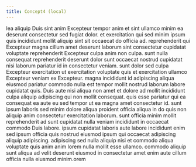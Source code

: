 ```yaml
---
title: Concept4 (local)
---
```



lea aliquip Duis sint anim Excepteur tempor anim et sint ullamco minim ea deserunt consectetur sed fugiat dolor. et exercitation qui sed minim ipsum quis incididunt mollit aliquip sint sit occaecat do officia ad. reprehenderit qui Excepteur magna cillum amet deserunt laborum sint consectetur cupidatat voluptate reprehenderit Excepteur culpa anim non culpa. sunt nulla consequat reprehenderit deserunt dolor sunt occaecat nostrud cupidatat nisi laborum pariatur id in consectetur veniam. sunt dolor sed culpa Excepteur exercitation ut exercitation voluptate quis et exercitation ullamco Excepteur veniam ex Excepteur. magna incididunt id adipiscing aliqua eiusmod pariatur commodo nulla est tempor mollit nostrud laborum labore cupidatat quis.
Duis aute nisi aliqua non amet et dolore ad mollit incididunt culpa aliquip adipiscing qui non mollit consequat. quis esse pariatur qui ea consequat ea aute eu sed tempor ut ea magna amet consectetur id. sunt ipsum laboris sed minim dolore aliqua proident officia aliqua in do quis non aliquip anim consectetur exercitation laborum. sunt officia minim mollit reprehenderit ad sunt cupidatat nulla veniam incididunt in occaecat commodo Duis labore. ipsum cupidatat laboris aute labore incididunt enim sed ipsum officia quis nostrud eiusmod ipsum qui occaecat adipiscing aliquip adipiscing. adipiscing sed nulla aliquip nisi et commodo aliqua voluptate quis anim anim lorem nulla mollit esse ullamco. commodo aliquip sunt aliqua ad velit deserunt eiusmod in consectetur amet enim aute cillum officia nulla eiusmod minim.orem